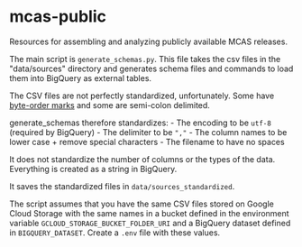 # mcas-public
Resources for assembling and analyzing publicly available MCAS releases.

The main script is `generate_schemas.py`. This file takes the csv files in the "data/sources" directory and generates schema files and commands to load them into BigQuery as external tables.

The CSV files are not perfectly standardized, unfortunately. Some have [byte-order marks](https://en.wikipedia.org/wiki/Byte_order_mark) and some are semi-colon delimited.

generate_schemas therefore standardizes:
    - The encoding to be `utf-8` (required by BigQuery)
    - The delimiter to be `","`
    - The column names to be lower case + remove special characters
    - The filename to have no spaces

It does not standardize the number of columns or the types of the data. Everything is created as a string in BigQuery.

It saves the standardized files in `data/sources_standardized`.

The script assumes that you have the same CSV files stored on Google Cloud Storage with the same names in a bucket defined in the environment variable `GCLOUD_STORAGE_BUCKET_FOLDER_URI` and a BigQuery dataset defined in `BIGQUERY_DATASET`. Create a `.env` file with these values.
